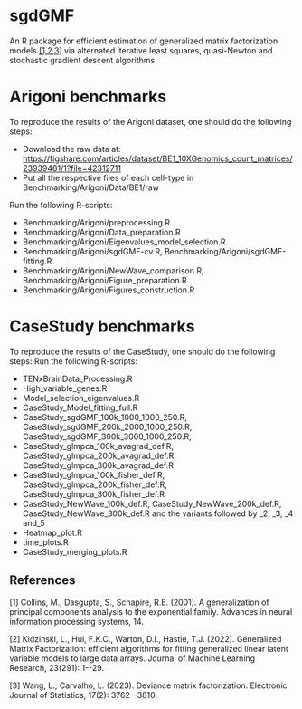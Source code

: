 # sgdGMF
An R package for efficient estimation of generalized matrix factorization models [[1,2,3]](#1,#2,#3) via alternated iterative least squares, quasi-Newton and stochastic gradient descent algorithms.



# Arigoni benchmarks

To reproduce the results of the Arigoni dataset, one should do the following steps:

- Download the raw data at: https://figshare.com/articles/dataset/BE1_10XGenomics_count_matrices/23939481/1?file=42312711
- Put all the respective files of each cell-type in Benchmarking/Arigoni/Data/BE1/raw

Run the following R-scripts:
- Benchmarking/Arigoni/preprocessing.R
- Benchmarking/Arigoni/Data_preparation.R
- Benchmarking/Arigoni/Eigenvalues_model_selection.R
- Benchmarking/Arigoni/sgdGMF-cv.R, Benchmarking/Arigoni/sgdGMF-fitting.R
- Benchmarking/Arigoni/NewWave_comparison.R, Benchmarking/Arigoni/Figure_preparation.R
- Benchmarking/Arigoni/Figures_construction.R


# CaseStudy benchmarks
To reproduce the results of the CaseStudy, one should do the following steps:
Run the following R-scripts:
- TENxBrainData_Processing.R
- High_variable_genes.R
- Model_selection_eigenvalues.R
- CaseStudy_Model_fitting_full.R
- CaseStudy_sgdGMF_100k_1000_1000_250.R, CaseStudy_sgdGMF_200k_2000_1000_250.R, CaseStudy_sgdGMF_300k_3000_1000_250.R, 
- CaseStudy_glmpca_100k_avagrad_def.R, CaseStudy_glmpca_200k_avagrad_def.R,
CaseStudy_glmpca_300k_avagrad_def.R
- CaseStudy_glmpca_100k_fisher_def.R, CaseStudy_glmpca_200k_fisher_def.R, CaseStudy_glmpca_300k_fisher_def.R
- CaseStudy_NewWave_100k_def.R, CaseStudy_NewWave_200k_def.R, CaseStudy_NewWave_300k_def.R and the variants followed by _2, _3, _4 and_5
- Heatmap_plot.R
- time_plots.R
- CaseStudy_merging_plots.R

## References
<a id="1">[1]</a>
Collins, M., Dasgupta, S., Schapire, R.E. (2001).
A generalization of principal components analysis to the exponential family.
Advances in neural information processing systems, 14.

<a id="2">[2]</a>
Kidzinski, L., Hui, F.K.C., Warton, D.I., Hastie, T.J. (2022).
Generalized Matrix Factorization: efficient algorithms for fitting generalized linear latent variable models to large data arrays.
Journal of Machine Learning Research, 23(291): 1--29.

<a id="3">[3]</a>
Wang, L., Carvalho, L. (2023).
Deviance matrix factorization.
Electronic Journal of Statistics, 17(2): 3762--3810.

